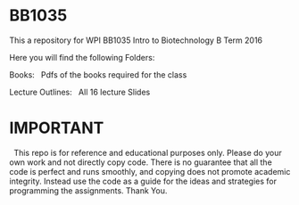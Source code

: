 # BB1035
This a repository for WPI BB1035 Intro to Biotechnology B Term 2016


Here you will find the following Folders:


Books:
&nbsp;	  Pdfs of the books required for the class


Lecture Outlines:
&nbsp;    All 16 lecture Slides
    


# IMPORTANT

&nbsp;  This repo is for reference and educational purposes only. Please do your own work and not directly copy code. There is no guarantee that all the code is perfect and runs smoothly, and copying does not promote academic integrity. Instead use the code as a guide for the ideas and strategies for programming the assignments. Thank You.
